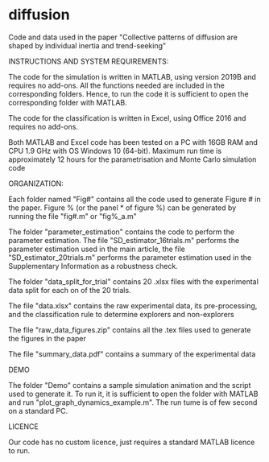 # diffusion
Code and data used in the paper "Collective patterns of diffusion are shaped by individual inertia and trend-seeking"


INSTRUCTIONS AND SYSTEM REQUIREMENTS:


The code for the simulation is written in MATLAB, using version 2019B and requires no add-ons. All the functions needed are included in the corresponding folders. Hence, to run the code it is sufficient to open the corresponding folder with MATLAB.

The code for the classification is written in Excel, using Office 2016 and requires no add-ons. 

Both MATLAB and Excel code has been tested on a PC with 16GB RAM and CPU 1.9 GHz with OS Windows 10 (64-bit). Maximum run time is approximately 12 hours for the parametrisation and Monte Carlo simulation code


ORGANIZATION:

Each folder named "Fig#" contains all the code used to generate Figure # in the paper. Figure % (or the panel * of figure %) can be generated by running the file "fig#.m" or "fig%_a.m"

The folder "parameter_estimation" contains the code to perform the parameter estimation. The file "SD_estimator_16trials.m" performs the parameter estimation used in the main article, the file "SD_estimator_20trials.m" performs the parameter estimation used in the Supplementary Information as a robustness check. 

The folder "data_split_for_trial" contains 20 .xlsx files with the experimental data split for each on of the 20 trials.

The file "data.xlsx" contains the raw experimental data, its pre-processing, and the classification rule to determine explorers and non-explorers

The file "raw_data_figures.zip" contains all the .tex files used to generate the figures in the paper

The file "summary_data.pdf" contains a summary of the experimental data


DEMO

The folder "Demo" contains a sample simulation animation and the script used to generate it. To run it, it is sufficient to open the folder with MATLAB and run "plot_graph_dynamics_example.m". The run tume is of few second on a standard PC.

LICENCE

Our code has no custom licence, just requires a standard MATLAB licence to run.
